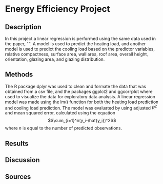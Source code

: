 # Energy Efficiency Project

## Description

In this project a linear regression is performed using the same data used in the paper, "". A model is used to predict the heating load, and another model is used to predict the cooling load based on the predictor variables, relative compactness, surface area, wall area, roof area, overall height, orientation, glazing area, and glazing distribution. 

## Methods

The R package dplyr was used to clean and formate the data that was obtained from a csv file, and the packages ggplot2 and ggcorrplot where used to visualize the data for exploratory data analysis. A linear regression model was made using the lm() function for both the heating load prediction and cooling load prediction. The model was evaluated by using adjusted $R^2$ and mean squared error, calculated using the equation $$\sum_{i=1}^n(y_i-\hat{y_i})^2$$ where $n$ is equal to the number of predicted observations.

## Results

## Discussion

## Sources
